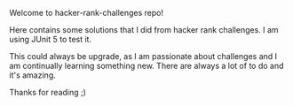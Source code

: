 

Welcome to hacker-rank-challenges repo!

Here contains some solutions that I did from hacker rank challenges.
I am using JUnit 5 to test it.

This could always be upgrade, as I am passionate about challenges and I am continually learning something new.
There are always a lot of to do and it's amazing.

Thanks for reading ;)